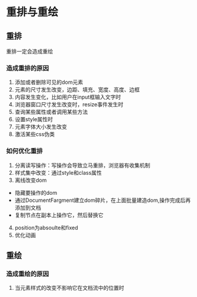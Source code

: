# 重排与重绘

## 重排
重排一定会造成重绘
### 造成重排的原因
1. 添加或者删除可见的dom元素
2. 元素的尺寸发生改变，边距、填充、宽度、高度、边框
3. 内容发生变化，比如用户在input框输入文字时
4. 浏览器窗口尺寸发生改变时，resize事件发生时
5. 查询某些属性或者调用某些方法
6. 设置style属性时
7. 元素字体大小发生改变
8. 激活某些css伪类
### 如何优化重排
1. 分离读写操作：写操作会导致立马重排，浏览器有收集机制
2. 样式集中改变：通过style和class属性
3. 离线改变dom
  * 隐藏要操作的dom
  * 通过DocumentFargment建立dom碎片，在上面批量建造dom,操作完成后再添加到文档
  * 复制节点在副本上操作它，然后替换它
4. position为absoulte和fixed
5. 优化动画
## 重绘
### 造成重绘的原因
1. 当元素样式的改变不影响它在文档流中的位置时